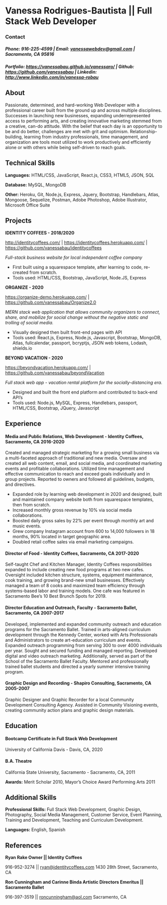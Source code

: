 # Vanessa Rodrigues-Bautista || Full Stack Web Developer
### Contact
#####  Phone: 916-225-4599 | Email: vanessawebdev@gmail.com | Sacramento, CA 95816

##### Portfolio: https://vanessabau.github.io/vanessaro/  | Github: https://github.com/vanessabau | Linkedin: http://www.linkedin.com/in/vanessa-robau

## About
Passionate, determined, and hard-working Web Developer with a professional career built from the ground up and across multiple disciplines. Successes in launching new businesses, expanding underrepresented access to performing arts, and creating innovative marketing stemmed from a creative, can-do attitude. With the belief that each day is an opportunity to be and do better, challenges are met with grit and optimism. Relationship-building, learning from industry professionals, time management, and organization are tools most utilized to work productively and efficiently alone or with others while being self-driven to reach goals.

## Technical Skills
**Languages:** HTML/CSS, JavaScript, React.js, CSS3, HTML5, JSON,  SQL

**Database:** MySQL, MongoDB

**Other:**  Heroku, Git, Node.js, Express, Jquery, Bootstrap, Handlebars, Atlas, Mongoose, Sequelize, Postman, Adobe Photoshop, Adobe Illustrator, Microsoft Office Suite

## Projects
**IDENTITY COFFEES - 2018/2020** 

http://identitycoffees.com/ | https://identitycoffees.herokuapp.com/ | https://github.com/vanessabau/identitycoffees   

*Full-stack business website for local independent coffee company*
- First built using a squarespace template, after learning to code, re-created from scratch.
- Tools used: HTML/CSS, Bootstrap, JavaScript, Node.JS, Express

**ORGANIZE - 2020** 

https://organize-demo.herokuapp.com/ | https://github.com/vanessabau/Organize2.0   

*MERN stack web application that allows community organizers to connect, share, and mobilize for social change without the negative static and trolling of social media.*
- Visually designed then built front-end pages with API
- Tools used: React.js, Express, Node.js, Javascript, Bootstrap, MongoDB, Atlas, fullcalendar, passport, bcryptjs, JSON web tokens, Lodash, shields.io

**BEYOND VACATION - 2020** 

https://beyondvacation.herokuapp.com/ | https://github.com/vanessabau/beyondVacation    

*Full stack web app -  vacation rental platform for the socially-distancing era.*
- Designed and built the front end platform and contributed to back-end API’s 
- Tools used: Node.js, MySQL, Express, Handlebars, passport, HTML/CSS, Bootstrap, JQuery, Javascript


## Experience
#### Media and Public Relations, Web Development - Identity Coffees, Sacramento, CA    2016-2020
Created and managed strategic marketing for a growing small business via a multi-faceted approach of traditional and new media. Oversaw and created all web content, email, and social media, and coordinated marketing events and profitable collaborations. Utilized time management and effective communication to reach and exceed goals individually and in group projects.  Reported to owners and followed all guidelines, budgets, and directives. 
- Expanded role by learning web development in 2020 and designed, built and maintained company website both from squarespace templates, then from scratch.
- Increased monthly gross revenue by 10% via social media collaborations.
- Boosted daily gross sales by 22% per event through monthly art and music events.
- Grew company Instagram account from 600 to 14,000 followers in 18 months, 90% located in target geographic area.
- Doubled retail coffee sales via email marketing campaigns.

#### Director of Food	- Identity Coffees, Sacramento, CA    2017-2020
Self-taught Chef and Kitchen Manager, Identity Coffees responsibilities expanded to include creating new food programs at two new cafes. Oversight included kitchen structure, systems, equipment maintenance, cook training, and growing brand-new small businesses. Effectively managed a team of 8 cooks and maximized team efficiency through systems-based labor and training models. One cafe was featured in Sacramento Bee’s 10 Best Brunch Spots for 2019. 

#### Director Education and Outreach, Faculty - Sacramento Ballet, Sacramento, CA 2007-2017
Developed, implemented and expanded community outreach and education programs for the Sacramento Ballet. Trained in arts-aligned curriculum development through the Kennedy Center, worked with Arts Professionals and Administrators to create art-education curriculum and events. Expanded outreach programming from serving 300 to over 4000 individuals per year.  Sought and secured funding and managed reporting. Developed digital and video outreach marketing. 
Additionally, served as part of the School of the Sacramento Ballet Faculty. Mentored and professionally trained ballet students and directed a yearly summer intensive training program.

#### Graphic Design and Recording - Shapiro Consulting, Sacramento, CA 2005-2007
Graphic Designer and Graphic Recorder for a local Community Development Consulting Agency. Assisted in Community Visioning events, creating community action plans and graphic design materials.

## Education
#### Bootcamp Certificate in Full Stack Web Development	
University of California Davis - Davis, CA, 2020

#### B.A. Theatre
California State University, Sacramento - Sacramento, CA, 2011

**Awards:** Merit Scholar 2010, Mayor’s Choice Award Performing Arts 2011

## Additional Skills
**Professional Skills:** Full Stack Web Development, Graphic Design, Photography, Social Media Management, Customer Service, Event Planning, Training and Development, Teaching and Curriculum Development.

**Languages:** English, Spanish

## References
**Ryan Rake
Owner || Identity Coffees**

916-952-3274 || ryan@identitycoffees.com 
1430 28th Street, Sacramento, CA

**Ron Cunningham and Carinne Binda 
Artistic Directors Emeritus || Sacramento Ballet**

916-397-3519 || roncunningham@aol.com
Sacramento, CA




